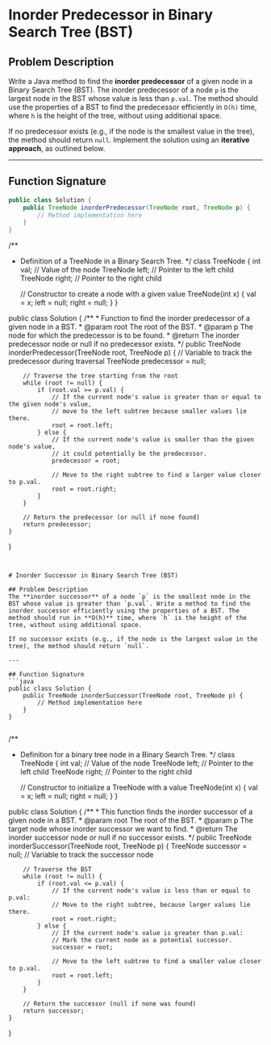 # Inorder Predecessor in Binary Search Tree (BST)

## Problem Description
Write a Java method to find the **inorder predecessor** of a given node in a Binary Search Tree (BST). The inorder predecessor of a node `p` is the largest node in the BST whose value is less than `p.val`. The method should use the properties of a BST to find the predecessor efficiently in `O(h)` time, where `h` is the height of the tree, without using additional space. 

If no predecessor exists (e.g., if the node is the smallest value in the tree), the method should return `null`. Implement the solution using an **iterative approach**, as outlined below.

---

## Function Signature
```java
public class Solution {
    public TreeNode inorderPredecessor(TreeNode root, TreeNode p) {
        // Method implementation here
    }
}

```
/**
 * Definition of a TreeNode in a Binary Search Tree.
 */
class TreeNode {
    int val; // Value of the node
    TreeNode left; // Pointer to the left child
    TreeNode right; // Pointer to the right child

    // Constructor to create a node with a given value
    TreeNode(int x) {
        val = x;
        left = null;
        right = null;
    }
}

public class Solution {
    /**
     * Function to find the inorder predecessor of a given node in a BST.
     * @param root The root of the BST.
     * @param p The node for which the predecessor is to be found.
     * @return The inorder predecessor node or null if no predecessor exists.
     */
    public TreeNode inorderPredecessor(TreeNode root, TreeNode p) {
        // Variable to track the predecessor during traversal
        TreeNode predecessor = null;

        // Traverse the tree starting from the root
        while (root != null) {
            if (root.val >= p.val) {
                // If the current node's value is greater than or equal to the given node's value,
                // move to the left subtree because smaller values lie there.
                root = root.left;
            } else {
                // If the current node's value is smaller than the given node's value,
                // it could potentially be the predecessor.
                predecessor = root;

                // Move to the right subtree to find a larger value closer to p.val.
                root = root.right;
            }
        }

        // Return the predecessor (or null if none found)
        return predecessor;
    }
}
```


# Inorder Successor in Binary Search Tree (BST)

## Problem Description
The **inorder successor** of a node `p` is the smallest node in the BST whose value is greater than `p.val`. Write a method to find the inorder successor efficiently using the properties of a BST. The method should run in **O(h)** time, where `h` is the height of the tree, without using additional space.

If no successor exists (e.g., if the node is the largest value in the tree), the method should return `null`.

---

## Function Signature
```java
public class Solution {
    public TreeNode inorderSuccessor(TreeNode root, TreeNode p) {
        // Method implementation here
    }
}


```
/**
 * Definition for a binary tree node in a Binary Search Tree.
 */
class TreeNode {
    int val; // Value of the node
    TreeNode left; // Pointer to the left child
    TreeNode right; // Pointer to the right child

    // Constructor to initialize a TreeNode with a value
    TreeNode(int x) {
        val = x;
        left = null;
        right = null;
    }
}

public class Solution {
    /**
     * This function finds the inorder successor of a given node in a BST.
     * @param root The root of the BST.
     * @param p The target node whose inorder successor we want to find.
     * @return The inorder successor node or null if no successor exists.
     */
    public TreeNode inorderSuccessor(TreeNode root, TreeNode p) {
        TreeNode successor = null; // Variable to track the successor node

        // Traverse the BST
        while (root != null) {
            if (root.val <= p.val) {
                // If the current node's value is less than or equal to p.val:
                // Move to the right subtree, because larger values lie there.
                root = root.right;
            } else {
                // If the current node's value is greater than p.val:
                // Mark the current node as a potential successor.
                successor = root;

                // Move to the left subtree to find a smaller value closer to p.val.
                root = root.left;
            }
        }

        // Return the successor (null if none was found)
        return successor;
    }
}

```
